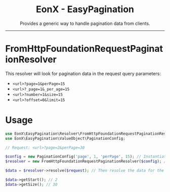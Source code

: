 <div align="center">
    <h1>EonX - EasyPagination</h1>
    <p>Provides a generic way to handle pagination data from clients.</p>
</div>

---

# FromHttpFoundationRequestPaginationResolver

This resolver will look for pagination data in the request query parameters:

- `<url>?page=1&perPage=15`
- `<url>?_page=1&_per_age=15`
- `<url>?number=1&size=15`
- `<url>?offset=0&limit=15`

# Usage

```php
use EonX\EasyPagination\Resolver\FromHttpFoundationRequestPaginationResolver;
use EonX\EasyPagination\ValueObject\PaginationConfig;

// Request: <url>?page=2&perPage=30

$config = new PaginationConfig('page', 1, 'perPage', 15); // Instantiate config according to your needs
$resolver = new FromHttpFoundationRequestPaginationResolver($config); // Instantiate the resolver with your config

$data = $resolver->resolve($request); // Then resolve the data for the given request

$data->getStart(); // 2
$data->getSize(); // 30
```

